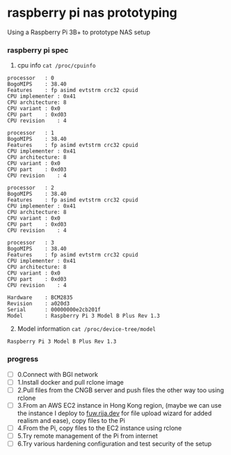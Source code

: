 # raspberry pi nas prototyping
Using a Raspberry Pi 3B+ to prototype NAS setup 

### raspberry pi spec
1. cpu info `cat /proc/cpuinfo`
```
processor	: 0
BogoMIPS	: 38.40
Features	: fp asimd evtstrm crc32 cpuid
CPU implementer	: 0x41
CPU architecture: 8
CPU variant	: 0x0
CPU part	: 0xd03
CPU revision	: 4

processor	: 1
BogoMIPS	: 38.40
Features	: fp asimd evtstrm crc32 cpuid
CPU implementer	: 0x41
CPU architecture: 8
CPU variant	: 0x0
CPU part	: 0xd03
CPU revision	: 4

processor	: 2
BogoMIPS	: 38.40
Features	: fp asimd evtstrm crc32 cpuid
CPU implementer	: 0x41
CPU architecture: 8
CPU variant	: 0x0
CPU part	: 0xd03
CPU revision	: 4

processor	: 3
BogoMIPS	: 38.40
Features	: fp asimd evtstrm crc32 cpuid
CPU implementer	: 0x41
CPU architecture: 8
CPU variant	: 0x0
CPU part	: 0xd03
CPU revision	: 4

Hardware	: BCM2835
Revision	: a020d3
Serial		: 00000000e2cb201f
Model		: Raspberry Pi 3 Model B Plus Rev 1.3
```
2. Model information `cat /proc/device-tree/model`
```
Raspberry Pi 3 Model B Plus Rev 1.3
```
### progress
- [ ] 0.Connect with BGI network
- [ ] 1.Install docker and pull rclone image
- [ ] 2.Pull files from the CNGB server and push files the other way too using rclone
- [ ] 3.From an AWS EC2 instance in Hong Kong region, (maybe we can use the instance I deploy to [fuw.rija.dev](http://fuw.rija.dev/) for file upload wizard for added realism and ease), copy files to the Pi
- [ ] 4.From the Pi, copy files to the EC2 instance using rclone
- [ ] 5.Try remote management of the Pi from internet
- [ ] 6.Try various hardening configuration and test security of the setup
